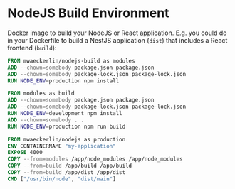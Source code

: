 NodeJS Build Environment
========================

Docker image to build your NodeJS or React application. E.g. you could do in your Dockerfile to build a NestJS application (`dist`) that includes a React frontend (`build`):

```Dockerfile
FROM mwaeckerlin/nodejs-build as modules
ADD --chown=somebody package.json package.json
ADD --chown=somebody package-lock.json package-lock.json
RUN NODE_ENV=production npm install

FROM modules as build
ADD --chown=somebody package.json package.json
ADD --chown=somebody package-lock.json package-lock.json
RUN NODE_ENV=development npm install
ADD --chown=somebody . .
RUN NODE_ENV=production npm run build

FROM mwaeckerlin/nodejs as production
ENV CONTAINERNAME "my-application"
EXPOSE 4000
COPY --from=modules /app/node_modules /app/node_modules
COPY --from=build /app/build /app/build
COPY --from=build /app/dist /app/dist
CMD ["/usr/bin/node", "dist/main"]
```
